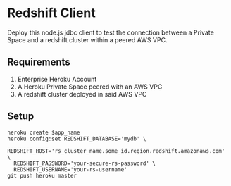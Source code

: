 # Redshift Client

Deploy this node.js jdbc client to test the connection between a Private Space and a redshift cluster within a peered AWS VPC. 

## Requirements

1. Enterprise Heroku Account
1. A Heroku Private Space peered with an AWS VPC
1. A redshift cluster deployed in said AWS VPC

## Setup

```
heroku create $app_name
heroku config:set REDSHIFT_DATABASE='mydb' \
  REDSHIFT_HOST='rs_cluster_name.some_id.region.redshift.amazonaws.com' \
  REDSHIFT_PASSWORD='your-secure-rs-password' \
  REDSHIFT_USERNAME='your-rs-username'
git push heroku master
```